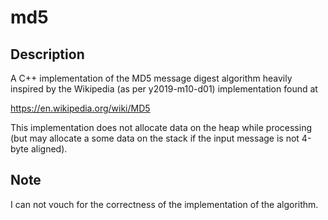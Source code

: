 # md5

## Description

A C++ implementation of the MD5 message digest algorithm heavily inspired by the Wikipedia (as per y2019-m10-d01) implementation found at

https://en.wikipedia.org/wiki/MD5

This implementation does not allocate data on the heap while processing (but may allocate a some data on the stack if the input message is not 4-byte aligned).

## Note

I can not vouch for the correctness of the implementation of the algorithm.

